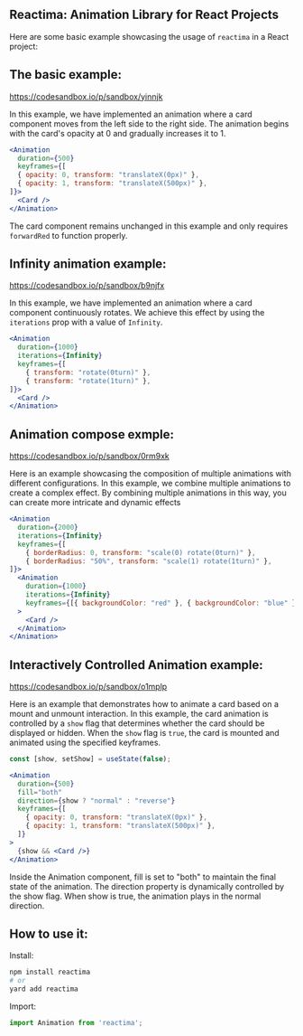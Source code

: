 ## Reactima: Animation Library for React Projects

Here are some basic example showcasing the usage of `reactima` in a React project:

## The basic example:

https://codesandbox.io/p/sandbox/yinnjk

In this example, we have implemented an animation where a card component moves from the left side to the right side. The animation begins with the card's opacity at 0 and gradually increases it to 1.

```jsx
<Animation
  duration={500}
  keyframes={[
  { opacity: 0, transform: "translateX(0px)" },
  { opacity: 1, transform: "translateX(500px)" },
]}>
  <Card />
</Animation>
```

The card component remains unchanged in this example and only requires `forwardRed` to function properly.


## Infinity animation example:

https://codesandbox.io/p/sandbox/b9njfx

In this example, we have implemented an animation where a card component continuously rotates. We achieve this effect by using the `iterations` prop with a value of `Infinity`.

```jsx
<Animation
  duration={1000}
  iterations={Infinity}
  keyframes={[
    { transform: "rotate(0turn)" },
    { transform: "rotate(1turn)" },
]}>
  <Card />
</Animation>
```

## Animation compose exmple:

https://codesandbox.io/p/sandbox/0rm9xk

Here is an example showcasing the composition of multiple animations with different configurations. In this example, we combine multiple animations to create a complex effect. By combining multiple animations in this way, you can create more intricate and dynamic effects

```jsx
<Animation
  duration={2000}
  iterations={Infinity}
  keyframes={[
    { borderRadius: 0, transform: "scale(0) rotate(0turn)" },
    { borderRadius: "50%", transform: "scale(1) rotate(1turn)" },
]}>
  <Animation
    duration={1000}
    iterations={Infinity}
    keyframes={[{ backgroundColor: "red" }, { backgroundColor: "blue" }]}
  >
    <Card />
  </Animation>
</Animation>
```

## Interactively Controlled Animation example:

https://codesandbox.io/p/sandbox/o1mplp

Here is an example that demonstrates how to animate a card based on a mount and unmount interaction. In this example, the card animation is controlled by a `show` flag that determines whether the card should be displayed or hidden. When the `show` flag is `true`, the card is mounted and animated using the specified keyframes.

```jsx
const [show, setShow] = useState(false);

<Animation
  duration={500}
  fill="both"
  direction={show ? "normal" : "reverse"}
  keyframes={[
    { opacity: 0, transform: "translateX(0px)" },
    { opacity: 1, transform: "translateX(500px)" },
  ]}
>
  {show && <Card />}
</Animation>
```

Inside the Animation component, fill is set to "both" to maintain the final state of the animation. The direction property is dynamically controlled by the show flag. When show is true, the animation plays in the normal direction. 

## How to use it:

Install:
```bash
npm install reactima
# or
yard add reactima
```

Import:
```js
import Animation from 'reactima';
```





